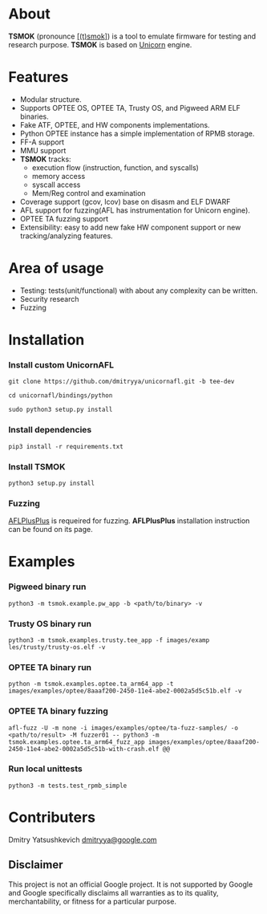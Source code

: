 # About
**TSMOK** (pronounce [[(t)smok]](https://en.wikipedia.org/wiki/Slavic_dragon)) is a tool to emulate firmware for testing and research purpose. **TSMOK** is based on [Unicorn](https://www.unicorn-engine.org/) engine.

# Features
* Modular structure.
* Supports OPTEE OS, OPTEE TA, Trusty OS, and Pigweed ARM ELF binaries.
* Fake ATF, OPTEE, and HW components implementations.
* Python OPTEE instance has a simple implementation of RPMB storage.
* FF-A support
* MMU support
* **TSMOK** tracks:
	* execution flow (instruction, function, and syscalls)
	* memory access
	* syscall access
	* Mem/Reg control and examination
* Coverage support (gcov, lcov) base on disasm and ELF DWARF
* AFL support for fuzzing(AFL has instrumentation for Unicorn engine).
* OPTEE TA fuzzing support
* Extensibility: easy to add new fake HW component support or new tracking/analyzing features.

# Area of usage
* Testing: tests(unit/functional) with about any complexity can be written.
* Security research
* Fuzzing

# Installation
### Install custom UnicornAFL
`git clone https://github.com/dmitryya/unicornafl.git -b tee-dev`

`cd unicornafl/bindings/python`

`sudo python3 setup.py install`

### Install dependencies
`pip3 install -r requirements.txt`
### Install TSMOK
`python3 setup.py install`
### Fuzzing
[AFLPlusPlus](https://github.com/AFLplusplus) is requeired for fuzzing. **AFLPlusPlus** installation instruction can be found on its page.

# Examples
### Pigweed binary run
`python3 -m tsmok.example.pw_app -b <path/to/binary> -v`

### Trusty OS binary run
`python3 -m tsmok.examples.trusty.tee_app -f images/examp
les/trusty/trusty-os.elf -v`

### OPTEE TA binary run
`python -m tsmok.examples.optee.ta_arm64_app -t images/examples/optee/8aaaf200-2450-11e4-abe2-0002a5d5c51b.elf -v`

### OPTEE TA binary fuzzing
`afl-fuzz -U -m none -i images/examples/optee/ta-fuzz-samples/ -o <path/to/result> -M fuzzer01 -- python3 -m  tsmok.examples.optee.ta_arm64_fuzz_app images/examples/optee/8aaaf200-2450-11e4-abe2-0002a5d5c51b-with-crash.elf @@`

### Run local unittests
`python3 -m tests.test_rpmb_simple`

# Contributers
Dmitry Yatsushkevich <dmitryya@google.com>

## Disclaimer

This project is not an official Google project. It is not supported by
Google and Google specifically disclaims all warranties as to its quality,
merchantability, or fitness for a particular purpose.
